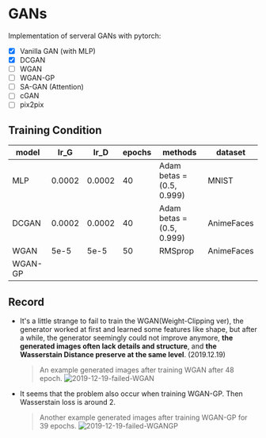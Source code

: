# GANs

Implementation of serveral GANs with pytorch:

- [x] Vanilla GAN (with MLP)
- [x] DCGAN
- [ ] WGAN
- [ ] WGAN-GP
- [ ] SA-GAN (Attention)
- [ ] cGAN
- [ ] pix2pix

## Training Condition

| model | lr_G | lr_D | epochs | methods | dataset |
| -- | -- | -- | -- | -- | -- |
| MLP | 0.0002 | 0.0002 | 40 | Adam betas = (0.5, 0.999) | MNIST |
| DCGAN | 0.0002 | 0.0002 | 40 | Adam betas = (0.5, 0.999) | AnimeFaces |
| WGAN | 5e-5 | 5e-5 | 50 | RMSprop | AnimeFaces |
| WGAN-GP |

## Record

- It's a little strange to fail to train the WGAN(Weight-Clipping ver), the generator worked at first and learned some features like shape, but after a while, the generator seemingly could not improve anymore, **the generated images often lack details and structure**, and **the Wasserstain Distance preserve at the same level**. (2019.12.19)
  
   > An example generated images after training WGAN after 48 epoch.
   ![2019-12-19-failed-WGAN](docs/imgs/20191219_WGAN_48epoch.png)

- It seems that the problem also occur when training WGAN-GP. Then Wasserstain loss is around 2.

   > Another example generated images after training WGAN-GP for 39 epochs.
   ![2019-12-19-failed-WGANGP](docs/imgs/20191219-WGANGP_39epochs.png)